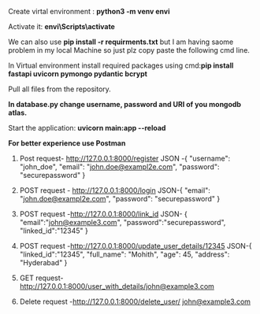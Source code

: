 Create virtal environment : **python3 -m venv envi**

Activate it: **envi\Scripts\activate**

We can also use **pip install -r requirments.txt** but I am having saome problem in my local Machine so just plz copy paste the following cmd line.

In Virtual environment install required packages using cmd:**pip install fastapi uvicorn pymongo pydantic bcrypt**

Pull all files from the repository.

**In database.py change username, password and URI of you mongodb atlas.**

Start the application: **uvicorn main:app --reload**

**For better experience use Postman**

1.	Post request- http://127.0.0.1:8000/register
JSON -{
     "username": "john_doe",
    "email": "john.doe@exampl2e.com",
    "password": "securepassword"
}

2.	POST request - http://127.0.0.1:8000/login
JSON-{
    "email": "john.doe@exampl2e.com",
    "password": "securepassword"
}
3.	POST request -http://127.0.0.1:8000/link_id
JSON-
{
    "email":"john@example3.com",
    "password":"securepassword",
    "linked_id":"12345"
}

4.	POST request -http://127.0.0.1:8000/update_user_details/12345
JSON-{
    "linked_id":"12345",
    "full_name": "Mohith",
    "age": 45,
    "address": "Hyderabad"
}

5.	GET request-http://127.0.0.1:8000/user_with_details/john@example3.com
6.	Delete  request -http://127.0.0.1:8000/delete_user/ john@example3.com

